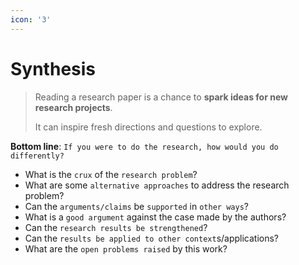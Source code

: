 ```yaml
---
icon: '3'
---
```


# Synthesis

> Reading a research paper is a chance to **spark ideas for new research projects**.&#x20;
>
> It can inspire fresh directions and questions to explore.

**Bottom line**: `If you were to do the research, how would you do differently?`

* What is the `crux` of the `research problem`?
* What are some `alternative approaches` to address the research problem?
* Can the `arguments/claims` be `supported` in `other ways`?
* What is a `good argument` against the case made by the authors?
* Can the `research results be strengthened`?
* Can the `results be applied to other context`s/applications?
* What are the `open problems raised` by this work?




